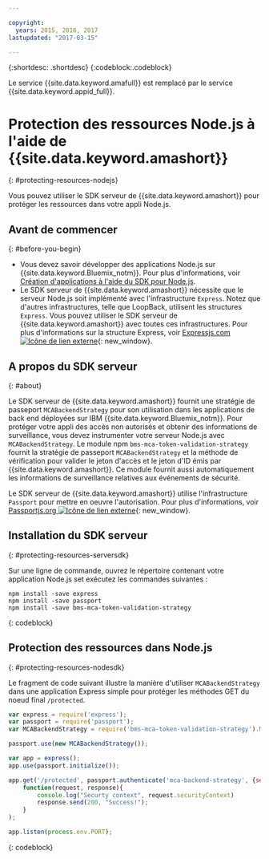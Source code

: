 ```yaml
---

copyright:
  years: 2015, 2016, 2017
lastupdated: "2017-03-15"

---
```


{:shortdesc: .shortdesc}
{:codeblock:.codeblock}

Le service {{site.data.keyword.amafull}} est remplacé par le service {{site.data.keyword.appid_full}}.

# Protection des ressources Node.js à l'aide de {{site.data.keyword.amashort}}
{: #protecting-resources-nodejs}


Vous pouvez utiliser le SDK serveur de {{site.data.keyword.amashort}} pour protéger les ressources dans votre appli Node.js.

## Avant de commencer
{: #before-you-begin}

* Vous devez savoir développer des applications Node.js sur {{site.data.keyword.Bluemix_notm}}. Pour plus d'informations, voir
[Création d'applications à l'aide du SDK pour Node.js](https://console.{DomainName}/docs/runtimes/nodejs/index.html#nodejs_runtime).
* Le SDK serveur de {{site.data.keyword.amashort}} nécessite que le serveur Node.js soit implémenté avec l'infrastructure `Express`. Notez
que d'autres infrastructures, telle que LoopBack, utilisent les structures `Express`. Vous pouvez utiliser le SDK serveur de
{{site.data.keyword.amashort}} avec toutes ces infrastructures. Pour plus d'informations sur la structure Express, voir [Expressjs.com ![Icône de lien externe](../../icons/launch-glyph.svg "Icône de lien externe")](http://expressjs.com/){: new_window}.

## A propos du SDK serveur
{: #about}

Le SDK serveur de {{site.data.keyword.amashort}} fournit une stratégie de passeport `MCABackendStrategy` pour son utilisation
dans les applications de back end déployées sur IBM {{site.data.keyword.Bluemix_notm}}. Pour protéger votre appli des accès non autorisés et obtenir des informations de surveillance, vous devez instrumenter votre serveur Node.js avec `MCABackendStrategy`. Le
module npm `bms-mca-token-validation-strategy` fournit la stratégie de passeport `MCABackendStrategy` et la méthode de
vérification pour valider le jeton d'accès et le jeton d'ID émis par {{site.data.keyword.amashort}}. Ce module fournit aussi automatiquement les informations de surveillance relatives aux événements de sécurité.

Le SDK serveur de {{site.data.keyword.amashort}} utilise l'infrastructure `Passport` pour mettre en oeuvre l'autorisation.  Pour plus d'informations, voir [Passportjs.org ![Icône de lien externe](../../icons/launch-glyph.svg "Icône de lien externe")](http://passportjs.org/){: new_window}.

## Installation du SDK serveur
{: #protecting-resources-serversdk}

Sur une ligne de commande, ouvrez le répertoire contenant votre application Node.js set exécutez les commandes suivantes :

```
npm install -save express
npm install -save passport
npm install -save bms-mca-token-validation-strategy
```
{: codeblock}

## Protection des ressources dans Node.js
{: #protecting-resources-nodesdk}

Le fragment de code suivant illustre la manière d'utiliser `MCABackendStrategy` dans une application Express simple pour protéger les méthodes
GET du noeud final `/protected`.

```JavaScript
var express = require('express');
var passport = require('passport');
var MCABackendStrategy = require('bms-mca-token-validation-strategy').MCABackendStrategy;

passport.use(new MCABackendStrategy());

var app = express();
app.use(passport.initialize());

app.get('/protected', passport.authenticate('mca-backend-strategy', {session: false }),
    function(request, response){
		console.log("Securty context", request.securityContext)    
		response.send(200, "Success!");
    }
);

app.listen(process.env.PORT);
```
{: codeblock}
